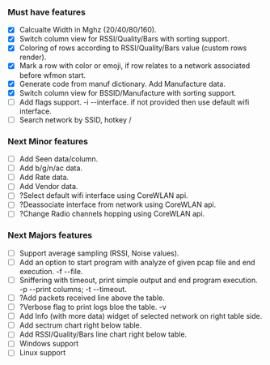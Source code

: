 ### Must have features
- [x] Calcualte Width in Mghz (20/40/80/160).
- [x] Switch column view for RSSI/Quality/Bars with sorting support.
- [x] Coloring of rows according to RSSI/Quality/Bars value (custom rows render).
- [x] Mark a row with color or emoji, if row relates to a network associated before wfmon start.
- [x] Generate code from manuf dictionary. Add Manufacture data.
- [x] Switch column view for BSSID/Manufacture with sorting support.
- [ ] Add flags support. -i --interface. if not provided then use default wifi interface.
- [ ] Search network by SSID, hotkey /

### Next Minor features
- [ ] Add Seen data/column.
- [ ] Add b/g/n/ac data.
- [ ] Add Rate data.
- [ ] Add Vendor data.
- [ ] ?Select default wifi interface using CoreWLAN api.
- [ ] ?Deassociate interface from network using CoreWLAN api.
- [ ] ?Change Radio channels hopping using CoreWLAN api.

### Next Majors features
- [ ] Support average sampling (RSSI, Noise values).
- [ ] Add an option to start program with analyze of given pcap file and end execution. -f --file.
- [ ] Sniffering with timeout, print simple output and end program execution. -p --print columns; -t --timeout.
- [ ] ?Add packets received line above the table.
- [ ] ?Verbose flag to print logs bloe the table. -v
- [ ] Add Info (with more data) widget of selected network on right table side.
- [ ] Add sectrum chart right below table.
- [ ] Add RSSI/Quality/Bars line chart right below table.
- [ ] Windows support
- [ ] Linux support